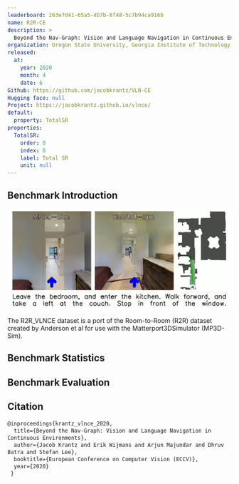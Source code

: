 ```yaml
---
leaderboard: 263e7d41-65a5-4b7b-8f48-5c7b94ca916b
name: R2R-CE
description: >
  Beyond the Nav-Graph: Vision and Language Navigation in Continuous Environments
organization: Oregon State University, Georgia Institute of Technology, Facebook AI Research
released:
  at:
    year: 2020
    month: 4
    date: 6
Github: https://github.com/jacobkrantz/VLN-CE
Hugging face: null
Project: https://jacobkrantz.github.io/vlnce/
default:
  property: TotalSR
properties:
  TotalSR:
    order: 0
    index: 0
    label: Total SR
    unit: null
---
```


## Benchmark Introduction

![alt text](assets/1-1.png)

The R2R_VLNCE dataset is a port of the Room-to-Room (R2R) dataset created by Anderson et al for use with the Matterport3DSimulator (MP3D-Sim).

## Benchmark Statistics

## Benchmark Evaluation

## Citation

```
@inproceedings{krantz_vlnce_2020,
  title={Beyond the Nav-Graph: Vision and Language Navigation in Continuous Environments},
  author={Jacob Krantz and Erik Wijmans and Arjun Majundar and Dhruv Batra and Stefan Lee},
  booktitle={European Conference on Computer Vision (ECCV)},
  year={2020}
 }

```

